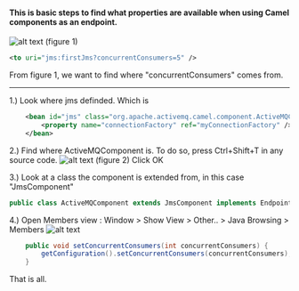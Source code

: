 #### This is basic steps to find what properties are available when using Camel components as an endpoint.

![alt text](http://i.imgur.com/Cl1aPPJ.png "figure 1")
(figure 1)


```xml
<to uri="jms:firstJms?concurrentConsumers=5" />
```

From figure 1, we want to find where "concurrentConsumers" comes from.

-----------------
1.) Look where jms definded. Which is
```xml
	<bean id="jms" class="org.apache.activemq.camel.component.ActiveMQComponent">
		<property name="connectionFactory" ref="myConnectionFactory" />
	</bean>
```

2.) Find where ActiveMQComponent is. To do so, press Ctrl+Shift+T in any source code.
![alt text](http://i.imgur.com/8Q4w7Bu.png "figure 2")
(figure 2)
Click OK

3.) Look at a class the component is extended from, in this case "JmsComponent"
```java
public class ActiveMQComponent extends JmsComponent implements EndpointCompleter {
```

4.) Open Members view : Window > Show View > Other.. > Java Browsing > Members
![alt text](http://i.imgur.com/dCcB3p7.png "figure 3")

```java
    public void setConcurrentConsumers(int concurrentConsumers) {
        getConfiguration().setConcurrentConsumers(concurrentConsumers);
    }
```
That is all.


